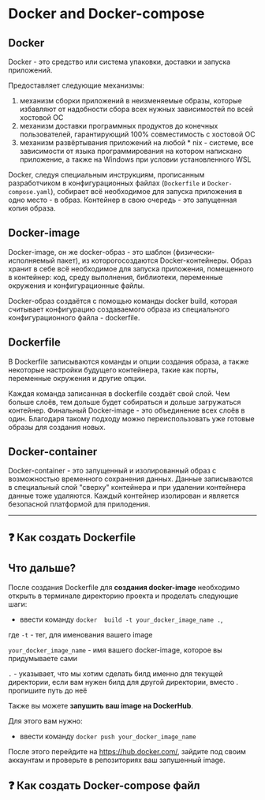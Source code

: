 # Docker and Docker-compose

## Docker

  Docker - это средство или система упаковки, доставки и запуска приложений.
  
  Предоставляет следующие механизмы:
  
  1.  механизм сборки приложений в неизменяемые образы, которые избавляют от надобности сбора всех нужных зависимостей по всей хостовой ОС
  2.  механизм доставки программных продуктов до конечных пользователей, гарантирующий 100% совместимость c хостовой ОС
  3.  механизм развёртывания приложений на любой  * nix - системе, все зависимости от языка программирования на котором напискано приложение, а также на Windows при условии установленного WSL
     
   Docker, следуя специальным инструкциям, прописанным разработчиком в конфигурационных файлах (`Dockerfile` и `Docker-compose.yaml`), собирает всё необходимое для        запуска приложения в одно место - в образ. Контейнер в свою очередь - это запущенная копия образа.
   
  
 ## Docker-image
 
 Docker-image, он же docker-образ - это шаблон (физически-исполняемый пакет), из которогосоздаются Docker-контейнеры. Образ хранит в себе всё необходимое для запуска приложения, помещенного в контейнер: код, среду выполнения, библиотеки, переменные окружения и конфигурационные файлы.
 
   Docker-образ создаётся с помощью команды docker build, которая считывает конфигурацию создаваемого образа из специального конфигурационного файла - dockerfile.


## Dockerfile

 В Dockerfile записываются команды и опции создания образа, а также некоторые настройки будущего контейнера, такие как порты, переменные окружения и другие опции.
 
Каждая команда записанная в dockerfile создаёт свой слой. Чем больше слоёв, тем дольше будет собираться и дольше загружаться контейнер. Финальный Docker-image - это объединение всех слоёв в один. Благодаря такому подходу можно переиспользовать уже готовые образы для создания новых.

## Docker-container

Docker-container - это запущенный и изолированный образ с возможностью временного сохранения данных. Данные записываются в специальный слой "сверху" контейнера и при удалении контейнера данные тоже удаляются. Каждый контейнер изолирован и является безопасной платформой для прилодения.

---------------------------------

## :question: Как создать Dockerfile

## Что дальше?

После создания Dockerfile для **создания docker-image** необходимо открыть в терминале директорию проекта и проделать следующие шаги:

* ввести команду `docker  build -t your_docker_image_name .`,

где `-t` - тег, для именования вашего image

   `your_docker_image_name` - имя вашего docker-image, которое вы придумываете сами
    
   `.` - указывает, что мы хотим сделать билд именно для текущей директории, если вам нужен билд для другой директории, вместо . пропишите путь до неё
    
 
 
Также вы можете **запушить ваш image на DockerHub**.

Для этого вам нужно:

* ввести команду `docker push your_docker_image_name`

После этого перейдите на https://hub.docker.com/, зайдите под своим аккаунтам и проверьте в репозиториях ваш запушенный image.


## :question: Как создать Docker-compose файл



